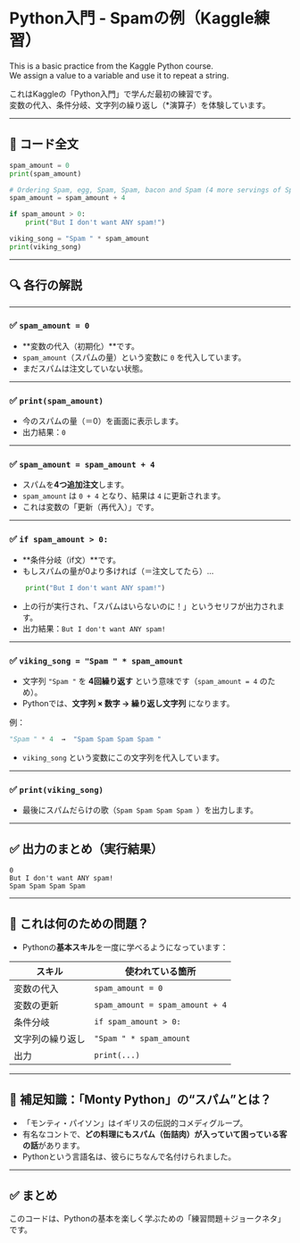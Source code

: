 # Python入門 - Spamの例（Kaggle練習）

This is a basic practice from the Kaggle Python course.  
We assign a value to a variable and use it to repeat a string.

これはKaggleの「Python入門」で学んだ最初の練習です。  
変数の代入、条件分岐、文字列の繰り返し（*演算子）を体験しています。



---

## 🔢 コード全文

```python
spam_amount = 0
print(spam_amount)

# Ordering Spam, egg, Spam, Spam, bacon and Spam (4 more servings of Spam)
spam_amount = spam_amount + 4

if spam_amount > 0:
    print("But I don't want ANY spam!")

viking_song = "Spam " * spam_amount
print(viking_song)
```

---

## 🔍 各行の解説

---

### ✅ `spam_amount = 0`

* \*\*変数の代入（初期化）\*\*です。
* `spam_amount`（スパムの量）という変数に `0` を代入しています。
* まだスパムは注文していない状態。

---

### ✅ `print(spam_amount)`

* 今のスパムの量（＝0）を画面に表示します。
* 出力結果：`0`

---

### ✅ `spam_amount = spam_amount + 4`

* スパムを**4つ追加注文**します。
* `spam_amount` は `0 + 4` となり、結果は `4` に更新されます。
* これは変数の「更新（再代入）」です。

---

### ✅ `if spam_amount > 0:`

* \*\*条件分岐（if文）\*\*です。
* もしスパムの量が0より多ければ（＝注文してたら）…

```python
    print("But I don't want ANY spam!")
```

* 上の行が実行され、「スパムはいらないのに！」というセリフが出力されます。
* 出力結果：`But I don't want ANY spam!`

---

### ✅ `viking_song = "Spam " * spam_amount`

* 文字列 `"Spam "` を **4回繰り返す** という意味です（`spam_amount = 4` のため）。
* Pythonでは、**文字列 × 数字 → 繰り返し文字列** になります。

例：

```python
"Spam " * 4  →  "Spam Spam Spam Spam "
```

* `viking_song` という変数にこの文字列を代入しています。

---

### ✅ `print(viking_song)`

* 最後にスパムだらけの歌（`Spam Spam Spam Spam `）を出力します。

---

## ✅ 出力のまとめ（実行結果）

```text
0
But I don't want ANY spam!
Spam Spam Spam Spam 
```

---

## 📝 これは何のための問題？

* Pythonの**基本スキル**を一度に学べるようになっています：

| スキル      | 使われている箇所                        |
| -------- | ------------------------------- |
| 変数の代入    | `spam_amount = 0`               |
| 変数の更新    | `spam_amount = spam_amount + 4` |
| 条件分岐     | `if spam_amount > 0:`           |
| 文字列の繰り返し | `"Spam " * spam_amount`         |
| 出力       | `print(...)`                    |

---

## 🧠 補足知識：「Monty Python」の“スパム”とは？

* 「モンティ・パイソン」はイギリスの伝説的コメディグループ。
* 有名なコントで、**どの料理にもスパム（缶詰肉）が入っていて困っている客の話**があります。
* Pythonという言語名は、彼らにちなんで名付けられました。

---

## ✅ まとめ

このコードは、Pythonの基本を楽しく学ぶための「練習問題＋ジョークネタ」です。

